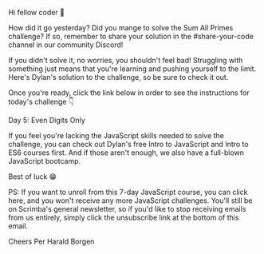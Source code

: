 Hi fellow coder 👋

How did it go yesterday? Did you mange to solve the Sum All Primes challenge? If so, remember to share your solution in the #share-your-code channel in our community Discord!

If you didn't solve it, no worries, you shouldn't feel bad! Struggling with something just means that you're learning and pushing yourself to the limit. Here's Dylan's solution to the challenge, so be sure to check it out.

Once you're ready, click the link below in order to see the instructions for today's challenge 👇

Day 5: Even Digits Only

If you feel you're lacking the JavaScript skills needed to solve the challenge, you can check out Dylan's free Intro to JavaScript and Intro to ES6 courses first. And if those aren't enough, we also have a full-blown JavaScript bootcamp.

Best of luck 😁

PS: If you want to unroll from this 7-day JavaScript course, you can click here, and you won't receive any more JavaScript challenges. You'll still be on Scrimba's general newsletter, so if you'd like to stop receiving emails from us entirely, simply click the unsubscribe link at the bottom of this email.

Cheers
Per Harald Borgen
